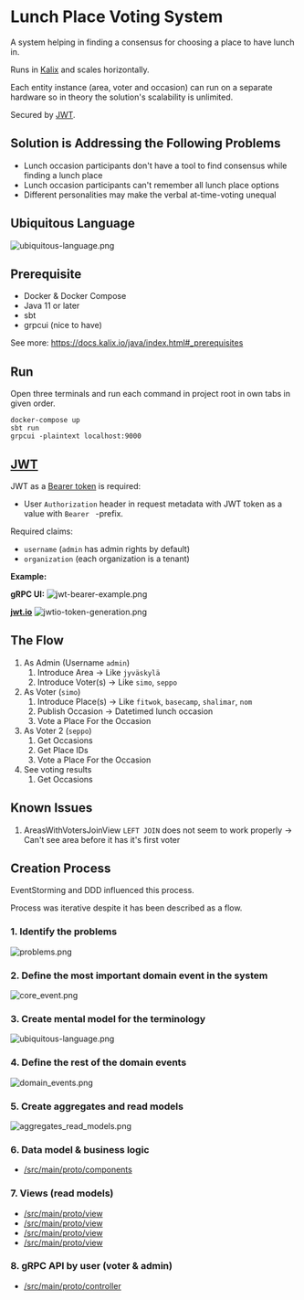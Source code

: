 # Lunch Place Voting System

A system helping in finding a consensus for choosing a place to have lunch in.

Runs in [Kalix](https://www.kalix.io/) and scales horizontally.

Each entity instance (area, voter and occasion) can run on a separate hardware so in theory the solution's scalability is unlimited.

Secured by [JWT](https://jwt.io/).

## Solution is Addressing the Following Problems

* Lunch occasion participants don't have a tool to find consensus while finding a lunch place
* Lunch occasion participants can't remember all lunch place options
* Different personalities may make the verbal at-time-voting unequal

## Ubiquitous Language

![ubiquitous-language.png](doc/img/ubiquitous-language.png)

## Prerequisite

* Docker & Docker Compose
* Java 11 or later
* sbt
* grpcui (nice to have)

See more: https://docs.kalix.io/java/index.html#_prerequisites

## Run

Open three terminals and run each command in project root in own tabs in given order.

```
docker-compose up
sbt run
grpcui -plaintext localhost:9000
```

## [JWT](https://jwt.io/)

JWT as a [Bearer token](https://www.rfc-editor.org/rfc/rfc6750) is required:
* User `Authorization` header in request metadata with JWT token as a value with `Bearer ` -prefix.

Required claims:
* `username` (`admin` has admin rights by default)
* `organization` (each organization is a tenant)

**Example:**

**gRPC UI:**
![jwt-bearer-example.png](doc/img/jwt-bearer-example.png)

**[jwt.io](https://jwt.io/)**
![jwtio-token-generation.png](doc/img/jwtio-token-generation.png)

## The Flow

1. As Admin (Username `admin`)
   1. Introduce Area -> Like `jyväskylä`
   2. Introduce Voter(s) -> Like `simo`, `seppo`
2. As Voter (`simo`)
   1. Introduce Place(s) -> Like `fitwok`, `basecamp`, `shalimar`, `nom`
   2. Publish Occasion -> Datetimed lunch occasion
   3. Vote a Place For the Occasion
3. As Voter 2 (`seppo`)
   1. Get Occasions
   2. Get Place IDs
   3. Vote a Place For the Occasion
4. See voting results
    1. Get Occasions 

## Known Issues

1. AreasWithVotersJoinView `LEFT JOIN` does not seem to work properly -> Can't see area before it has it's first voter

## Creation Process

EventStorming and DDD influenced this process.

Process was iterative despite it has been described as a flow.

### 1. Identify the problems

![problems.png](doc/img/problems.png)

### 2. Define the most important domain event in the system

![core_event.png](doc/img/core_event.png)

### 3. Create mental model for the terminology

![ubiquitous-language.png](doc/img/ubiquitous-language.png)

### 4. Define the rest of the domain events

![domain_events.png](doc/img/domain_events.png)

### 5. Create aggregates and read models

![aggregates_read_models.png](doc/img/aggregates_read_models.png)

### 6. Data model & business logic

* [/src/main/proto/components](/src/main/proto/components)

### 7. Views (read models)

* [/src/main/proto/view](/src/main/proto/components/area/view)
* [/src/main/proto/view](/src/main/proto/components/occasion/view)
* [/src/main/proto/view](/src/main/proto/components/voter/view)
* [/src/main/proto/view](/src/main/proto/view)

### 8. gRPC API by user (voter & admin)

* [/src/main/proto/controller](/src/main/proto/controller)


